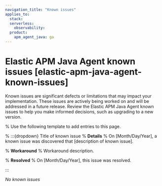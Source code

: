```yaml
---
navigation_title: "Known issues"
applies_to:
  stack:
  serverless:
    observability:
  product:
    apm_agent_java: ga
---
```


# Elastic APM Java Agent known issues [elastic-apm-java-agent-known-issues]

Known issues are significant defects or limitations that may impact your implementation. These issues are actively being worked on and will be addressed in a future release. Review the Elastic APM Java Agent known issues to help you make informed decisions, such as upgrading to a new version.

% Use the following template to add entries to this page.

% :::{dropdown} Title of known issue
% **Details** 
% On [Month/Day/Year], a known issue was discovered that [description of known issue].

% **Workaround** 
% Workaround description.

% **Resolved**
% On [Month/Day/Year], this issue was resolved.

:::

_No known issues_